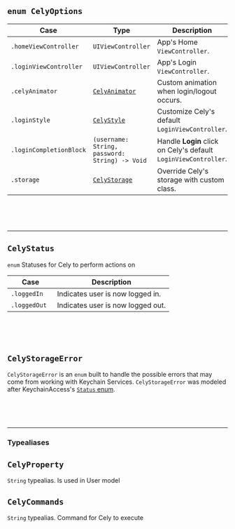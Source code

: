 
## `enum CelyOptions`

Case | Type | Description
----|------|----
`.homeViewController ` | `UIViewController` | App's Home `ViewController`.
`.loginViewController ` | `UIViewController` | App's Login `ViewController`.
`.celyAnimator` | [`CelyAnimator`](./#celyanimator) | Custom animation when login/logout occurs.
`.loginStyle` | [`CelyStyle`](./#celystyle)  | Customize Cely's default `LoginViewController`.
`.loginCompletionBlock ` | `(username: String, password: String) -> Void` | Handle **Login** click on Cely's default `LoginViewController`.
`.storage ` | [`CelyStorage`](./#celystorage) | Override Cely's storage with custom class.


<br>
<br>
<br>

---

## `CelyStatus`

`enum` Statuses for Cely to perform actions on


Case | Description
----|------
`.loggedIn ` | Indicates user is now logged in.
`.loggedOut ` | Indicates user is now logged out.



<br>
<br>
<br>


## `CelyStorageError`

`CelyStorageError` is an `enum` built to handle the possible errors that may come from working with Keychain Services. `CelyStorageError` was modeled after KeychainAccess's [`Status` enum](https://github.com/kishikawakatsumi/KeychainAccess/blob/3a9c83cf8b8cfaecd1097916fae803e1b1d6447f/Lib/KeychainAccess/Keychain.swift#L1695).


<br>
<br>
<br>

---

### Typealiases


## `CelyProperty `


`String` typealias. Is used in User model


## `CelyCommands `


`String` typealias. Command for Cely to execute

